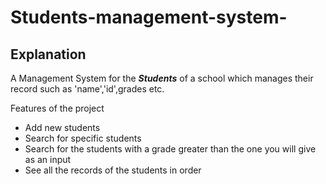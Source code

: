 # Students-management-system-
## Explanation
A Management System for the __*Students*__ of a school which 
manages their record such as 'name','id',grades etc.

Features of the project

- Add new students
- Search for specific students
- Search for the students with a grade greater than the one you will give as an input 
- See all the records of the students in order
